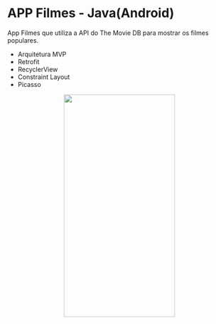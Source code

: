 # APP Filmes - Java(Android)


App Filmes que utiliza a API do The Movie DB para mostrar os filmes populares.

- Arquitetura MVP 
- Retrofit 
- RecyclerView
- Constraint Layout
- Picasso

<p align="center">
 <img src="https://user-images.githubusercontent.com/50715392/87976205-19d39c80-caa3-11ea-9b9b-d8eca8a3c840.png" width="250" height="500" />
</p>


